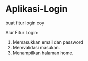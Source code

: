 # Aplikasi-Login
buat fitur login coy

Alur Fitur Login:
1. Memasukkan email dan password
2. Memvalidasi masukan.
3. Menampilkan halaman home.
